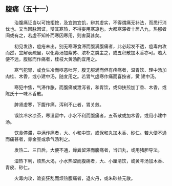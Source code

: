 ## 腹痛（五十一）


&emsp;&emsp;治腹痛证当以可按拒按，及宜饱宜饥，辩其虚实，不得谓痛无补法，而悉行消伐也。又当因脉因证，辩其寒热，不得妄用寒凉也。大都寒滞者十居八九，热郁者间或有之，若虚不知补而寒因寒用，则害莫甚矣。

&emsp;&emsp;初见发热，痘疮未出，别无寒滞食滞而腹满腹痛者，此必起发不透，痘毒内攻而然，宜解表疏里，以化毒汤加紫苏、浓朴之类主之，或五积散加木香亦可。若大便不远，腹胀而作痛者，桂枝大黄汤酌宜用之。

&emsp;&emsp;寒气犯胃，或食生冷而呕恶吐泻，腹无服满而但有疼痛者，温胃饮、理中汤加肉桂、木香，或小建中汤，随宜用之。若胃气虚寒作痛而喜按者，黄 建中汤。

&emsp;&emsp;寒犯中焦，气滞作胀，而腹痛或泄泻者，和胃饮，或抑扶煎加丁香、木香，或陈氏十一味木香散。

&emsp;&emsp;脾肾虚寒，下腹作痛，泻利不止者，胃关煎。

&emsp;&emsp;误饮冷水凉茶，寒湿留中，小水不利而腹痛者，五苓散或加木香，或用小建中汤。

&emsp;&emsp;饮食停滞，中满作痛者，大、小和中饮，或保和丸加木香、砂仁。若大便不通而痛甚者，赤金豆或承气汤利之。

&emsp;&emsp;发热二、三日后，大便不通，燥粪留滞而腹痛者，当归丸，或用猪胆导法。

&emsp;&emsp;湿热下利，烦热大渴，小水热涩而腹痛者，大、小厘清饮，或黄芩汤加木香、青皮、砂仁。

&emsp;&emsp;火毒内攻，谵妄狂乱而烦热腹痛者，退火丹，或朱砂益元散。

